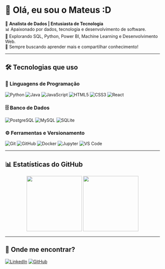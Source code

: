 # 👋 Olá, eu sou o Mateus :D
🚀 **Analista de Dados | Entusiasta de Tecnologia**  
📊 Apaixonado por dados, tecnologia e desenvolvimento de software.  
🎯 Explorando SQL, Python, Power BI, Machine Learning e Desenvolvimento Web.  
🔎 Sempre buscando aprender mais e compartilhar conhecimento!  

---

## 🛠 **Tecnologias que uso**
### 📌 **Linguagens de Programação**
![Python](https://img.shields.io/badge/Python-3776AB?style=for-the-badge&logo=python&logoColor=white)
![Java](https://img.shields.io/badge/Java-007396?style=for-the-badge&logo=java&logoColor=white)
![JavaScript](https://img.shields.io/badge/JavaScript-F7DF1E?style=for-the-badge&logo=javascript&logoColor=black)
![HTML5](https://img.shields.io/badge/HTML5-E34F26?style=for-the-badge&logo=html5&logoColor=white)
![CSS3](https://img.shields.io/badge/CSS3-1572B6?style=for-the-badge&logo=css3&logoColor=white)
![React](https://img.shields.io/badge/React-61DAFB?style=for-the-badge&logo=react&logoColor=black)

### 🗄️ **Banco de Dados**
![PostgreSQL](https://img.shields.io/badge/PostgreSQL-336791?style=for-the-badge&logo=postgresql&logoColor=white)
![MySQL](https://img.shields.io/badge/MySQL-4479A1?style=for-the-badge&logo=mysql&logoColor=white)
![SQLite](https://img.shields.io/badge/SQLite-003B57?style=for-the-badge&logo=sqlite&logoColor=white)

### ⚙️ **Ferramentas e Versionamento**
![Git](https://img.shields.io/badge/Git-F05032?style=for-the-badge&logo=git&logoColor=white)
![GitHub](https://img.shields.io/badge/GitHub-181717?style=for-the-badge&logo=github&logoColor=white)
![Docker](https://img.shields.io/badge/Docker-2496ED?style=for-the-badge&logo=docker&logoColor=white)
![Jupyter](https://img.shields.io/badge/Jupyter-F37626?style=for-the-badge&logo=jupyter&logoColor=white)
![VS Code](https://img.shields.io/badge/VSCode-007ACC?style=for-the-badge&logo=visual-studio-code&logoColor=white)

---

## 📊 **Estatísticas do GitHub**
<div align="center">
  <img height="180em" src="https://github-readme-stats.vercel.app/api?username=padilha07&show_icons=true&theme=radical"/>
  <img height="180em" src="https://github-readme-stats.vercel.app/api/top-langs/?username=padilha07&layout=compact&langs_count=6&theme=radical"/>
</div>

---

## 📢 **Onde me encontrar?**
[![LinkedIn](https://img.shields.io/badge/LinkedIn-blue?style=for-the-badge&logo=linkedin)](https://linkedin.com/in/mateus-z-padilha)
[![GitHub](https://img.shields.io/badge/GitHub-gray?style=for-the-badge&logo=github)](https://github.com/padilha07)

